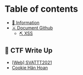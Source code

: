 # Table of contents

* [🐳 Information](README.md)
* [⚔ Document Github](document-github/README.md)
  * [⛏ XSS](document-github/xss.md)

## 📙 CTF Write Up

* [\[Web\] SVATTT2021](ctf-write-up/web-svattt2021.md)
* [Cookie Hân Hoan](ctf-write-up/cookie-han-hoan.md)
